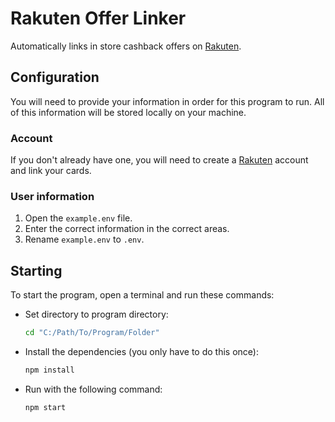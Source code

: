 # Rakuten Offer Linker

Automatically links in store cashback offers on [Rakuten](https://www.rakuten.com/).

## Configuration

You will need to provide your information in order for this program to run. All of this information will be stored locally on your machine.

### Account

If you don't already have one, you will need to create a [Rakuten](https://www.rakuten.com/) account and link your cards.

###  User information

1. Open the `example.env` file.
2. Enter the correct information in the correct areas. 
3. Rename `example.env` to `.env`.

## Starting

To start the program, open a terminal and run these commands:

* Set directory to program directory:
  ```sh
  cd "C:/Path/To/Program/Folder"
  ```
* Install the dependencies (you only have to do this once):
  ```sh
  npm install
  ```
* Run with the following command:
  ```sh
  npm start
  ```